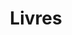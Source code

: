 ---
layout: apprendre-livres_index
title: Livres
category: livres
permalink: /apprendre/livres/
intro: Une collection de livres sur le design et le développement d'applications mobiles, de sites Web & d'interfaces en général. Cette sélection privilégie particulièrement les livres abordant les thèmes de la recherche UX et le suivi des performances d'une app. "Aimez partager ce que vous apprenez. Cela peut parfois prendre la forme d'un livre." —ThoughtBot.
bgimgheader: false
text-twtr: En train d'explorer la collection de livres by @MagDuWebdesign
current_nav: all
---